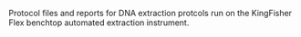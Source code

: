 Protocol files and reports for DNA extraction protcols run on the KingFisher Flex benchtop automated extraction instrument.
